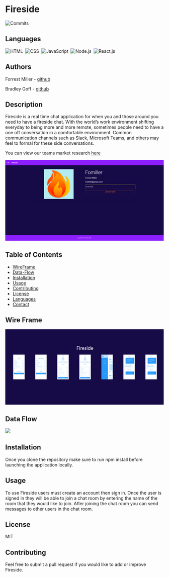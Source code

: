 
# Fireside
![Commits](https://img.shields.io/github/last-commit/Fomiller/Final-Project)  
## Languages
![HTML](https://img.shields.io/badge/language-HTML-orange)&ensp;![CSS](https://img.shields.io/badge/language-CSS-blue)&ensp;![JavaScript](https://img.shields.io/badge/language-JavaScript-blueviolet)&ensp;![Node.js](https://img.shields.io/badge/language-Node.js-yellow)&ensp;![React.js](https://img.shields.io/badge/language-React.js-yellow)&ensp;

## Authors
Forrest Miller - [github](https://github.com/Fomiller)

Bradley Goff - [github](https://github.com/bg9892)

## Description
Fireside is a real time chat application for when you and those around you need to have a fireside chat. With the world’s work environment shifting everyday to being more and more remote, sometimes people need to have a one off conversation in a comfortable environment. Common communication channels such as Slack, Microsoft Teams, and others may feel to formal for these side conversations. 

You can view our teams market research [here](./MarketResearch.md)

<img src="./client/public/screenshots/user_profile.PNG" />

## Table of Contents
* [WireFrame](#WireFrame)
* [Data-Flow](#Data-Flow)
* [Installation](#Installation)
* [Usage](#Usage)
* [Contributing](#Contributing)
* [License](#License)
* [Languages](#Languages)
* [Contact](#Contact)

## Wire Frame
<img src="./client/public/wireframe_01.png" />

## Data Flow
<img src="./client/public/data_flow02.png" />

## Installation
Once you clone the repository make sure to run npm install before launching the application locally.

## Usage
To use Fireside users must create an account then sign in. Once the user is signed in they will be able to join a chat room by entering the name of the room that they would like to join. After joining the chat room you can send messages to other users in the chat room.

## License
MIT

## Contributing
Feel free to submit a pull request if you would like to add or improve Fireside.


